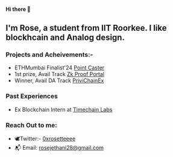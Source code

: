 

#### Hi there 👋

## I'm Rose, a student from IIT Roorkee. I like blockhcain and Analog design.

### Projects and Acheivements:-
- ETHMumbai Finalist'24 [Point Caster](https://github.com/rose2221/ETHMumbai)
- 1st prize, Avail Track [Zk Proof Portal](https://github.com/rose2221/ScalingEthereum)
- Winner, Avail DA Track [PriviChainEx](https://github.com/PriviChainEx/)

### Past Experiences
- Ex Blockchain Intern at [Timechain Labs](https://timechainlabs.io/)

### Reach Out to me:
- 🕊️Twitter:- [0xrosetteeee](https://twitter.com/0xrosetteeee)
- 📬 Email: [rosejethani28@gmail.com](rosejethani28@gmail.com)
